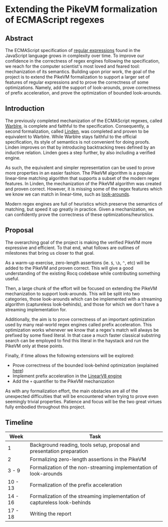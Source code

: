 # Extending the PikeVM formalization of ECMAScript regexes

## Abstract

The ECMAScript specification of
[regular expressions](https://262.ecma-international.org/16.0/#sec-regexp-regular-expression-objects)
found in the JavaScript language grows in complexity over time. To improve our
confidence in the correctness of regex engines following the specification, we
reach for the computer scientist's most loved and feared tool: mechanization of
its semantics. Building upon prior work, the goal of the project is to extend
the PikeVM formalization to support a larger set of features of regular
expressions and to prove the correctness of some optimizations. Namely, add the
support of look-arounds, prove correctness of prefix acceleration, and prove the
optimization of bounded look-arounds.

## Introduction

The previously completed mechanization of the ECMAScript regexes, called
[Warblre](https://dl.acm.org/doi/10.1145/3674666), is complete and faithful to
the specification. Consequently, a second formalization, called
[Linden](https://arxiv.org/abs/2507.13091), was completed and proven to be
equivalent to Warblre. While Warblre stays faithful to the official
specification, its style of semantics is not convenient for doing proofs. Linden
improves on that by introducing backtracking trees defined by an inductive
relation. Linden goes a step further, by also including a verified engine.

As such, the equivalent and simpler representation can be used to prove more
properties in an easier fashion. The PikeVM algorithm is a popular linear-time
matching algorithm that supports a subset of the modern regex features. In
Linden, the mechanization of the PikeVM algorithm was created and proven
correct. However, it is missing some of the regex features which we know we can
match in linear-time, such as
[look-arounds](https://aurele-barriere.github.io/papers/linearjs.pdf).

Modern regex engines are full of heuristics which preserve the semantics of
matching, but speed it up greatly in practice. Given a mechanization, we can
confidently prove the correctness of these optimizations/heuristics.

## Proposal

The overarching goal of the project is making the verified PikeVM more
expressive and efficient. To that end, what follows are outlines of milestones
that bring us closer to that goal.

As a warm-up exercise, zero-length assertions (ie. `$`, `\b`, `^`, etc) will be
added to the PikeVM and proven correct. This will give a good understanding of
the existing Rocq codebase while contributing something useful.

Then, a large chunk of the effort will be focused on extending the PikeVM
mechanization to support look-arounds. This will be split into two categories,
those look-arounds which can be implemented with a streaming algorithm
(captureless look-behinds), and those for which we don't have a streaming
implementation for.

Additionally, the aim is to prove correctness of an important optimization used
by many real-world regex engines called prefix acceleration. This optimization
works whenever we know that a regex's match will always be prefixed by some
fixed literal. In that case a much faster classical substring search can be
employed to find this literal in the haystack and run the PikeVM only at these
points.

Finally, if time allows the following extensions will be explored:

- Prove correctness of the bounded look-behind optimization (explained
  [here](https://systemf.epfl.ch/blog/rust-regex-lookbehinds/#bounded-lookbehinds-optimization-marcin))
- Implement prefix acceleration in the
  [LinearV8 engine](https://v8.dev/blog/non-backtracking-regexp)
- Add the `+` quantifier to the PikeVM mechanization

As with any formalization effort, the main obstacles are all of the unexpected
difficulties that will be encountered when trying to prove even seemingly
trivial properties. Patience and focus will be the two great virtues fully
embodied throughout this project.

## Timeline

| Week    | Task                                                                      |
| ------- | ------------------------------------------------------------------------- |
| 1       | Background reading, tools setup, proposal and presentation preparation    |
| 2       | Formalizing zero-length assertions in the PikeVM                          |
| 3 - 9   | Formalization of the non-streaming implementation of look-arounds         |
| 10 - 13 | Formalization of the prefix acceleration                                  |
| 14 - 16 | Formalization of the streaming implementation of captureless look-behinds |
| 17 - 18 | Writing the report                                                        |
